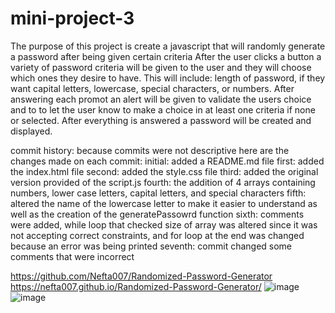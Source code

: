 # mini-project-3
The purpose of this project is create a javascript that will randomly generate a password after being given certain criteria
After the user clicks a button a variety of password criteria will be given to the user and they will choose which ones they
desire to have. This will include: length of password, if they want capital letters, lowercase, special characters, or 
numbers. After answering each promot an alert will be given to validate the users choice and to to let the user know to make a choice in at least one criteria if none or selected. After everything is answered a password will be created and displayed.

commit history: because commits were not descriptive here are the changes made on each commit:
initial: added a README.md file
first: added the index.html file
second: added the style.css file
third: added the original version provided of the script.js
fourth: the addition of 4 arrays containing numbers, lower case letters, capital letters, and special characters
fifth: altered the name of the lowercase letter to make it easier to understand as well as the creation of the generatePassowrd function
sixth: comments were added, while loop that checked size of array was altered since it was not accepting correct constraints, and for loop at the end was changed because an error was being printed
seventh: commit changed some comments that were incorrect


https://github.com/Nefta007/Randomized-Password-Generator                                                                      https://nefta007.github.io/Randomized-Password-Generator/                                                                       ![image](https://github.com/Nefta007/Randomized-Password-Generator/assets/135322031/c5b1c146-e503-4a89-af59-8360caebdfc6)      ![image](https://github.com/Nefta007/Randomized-Password-Generator/assets/135322031/a69f45f7-32ba-4f16-8fe9-c64e4bf431b9)     

